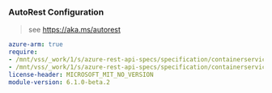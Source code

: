 ### AutoRest Configuration

> see https://aka.ms/autorest

``` yaml
azure-arm: true
require:
- /mnt/vss/_work/1/s/azure-rest-api-specs/specification/containerservice/resource-manager/Microsoft.ContainerService/aks/readme.md
- /mnt/vss/_work/1/s/azure-rest-api-specs/specification/containerservice/resource-manager/Microsoft.ContainerService/aks/readme.go.md
license-header: MICROSOFT_MIT_NO_VERSION
module-version: 6.1.0-beta.2
```
